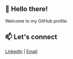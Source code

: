 ## 👋 Hello there!

Welcome to my GitHub profile.


## 📫 Let's connect
[LinkedIn](https://www.linkedin.com/in/felix-g%C3%BCndling-4b143a1b5/) | [Email](felix.g@live.de)
